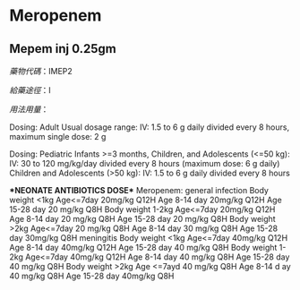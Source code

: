 # Meropenem

## Mepem inj 0.25gm

_藥物代碼_：IMEP2

_給藥途徑_：I

_用法用量_：

Dosing: Adult Usual dosage range: IV: 1.5 to 6 g daily divided every 8 hours, maximum single dose: 2 g

Dosing: Pediatric Infants &gt;=3 months, Children, and Adolescents \(&lt;=50 kg\): IV: 30 to 120 mg/kg/day divided every 8 hours \(maximum dose: 6 g daily\) Children and Adolescents \(&gt;50 kg\): IV: 1.5 to 6 g daily divided every 8 hours

**\***NEONATE ANTIBIOTICS DOSE**\*** Meropenem: general infection Body weight &lt;1kg Age&lt;=7day 20mg/kg Q12H Age 8-14 day 20mg/kg Q12H Age 15-28 day 20 mg/kg Q8H Body weight 1-2kg Age&lt;=7day 20mg/kg Q12H Age 8-14 day 20 mg/kg Q8H Age 15-28 day 20 mg/kg Q8H Body weight &gt;2kg Age&lt;=7day 20 mg/kg Q8H Age 8-14 day 30 mg/kg Q8H Age 15-28 day 30mg/kg Q8H meningitis Body weight &lt;1kg Age&lt;=7day 40mg/kg Q12H Age 8-14 day 40mg/kg Q12H Age 15-28 day 40 mg/kg Q8H Body weight 1-2kg Age&lt;=7day 40mg/kg Q12H Age 8-14 day 40 mg/kg Q8H Age 15-28 day 40 mg/kg Q8H Body weight &gt;2kg Age &lt;=7ayd 40 mg/kg Q8H Age 8-14 d ay 40 mg/kg Q8H Age 15-28 day 40mg/kg Q8H

